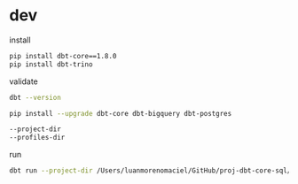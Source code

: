 # dev

install
```sh
pip install dbt-core==1.8.0
pip install dbt-trino
```

validate
```sh
dbt --version

pip install --upgrade dbt-core dbt-bigquery dbt-postgres

--project-dir 
--profiles-dir
```

run
```sh
dbt run --project-dir /Users/luanmorenomaciel/GitHub/proj-dbt-core-sql/dev --profiles-dir /Users/luanmorenomaciel/GitHub/proj-dbt-core-sql/dev 
```